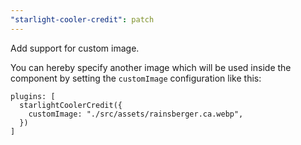 ```yaml
---
"starlight-cooler-credit": patch
---
```


Add support for custom image.

You can hereby specify another image which will be used inside the component by setting the `customImage` configuration like this:

```
plugins: [
  starlightCoolerCredit({
    customImage: "./src/assets/rainsberger.ca.webp",
  })
]
```

